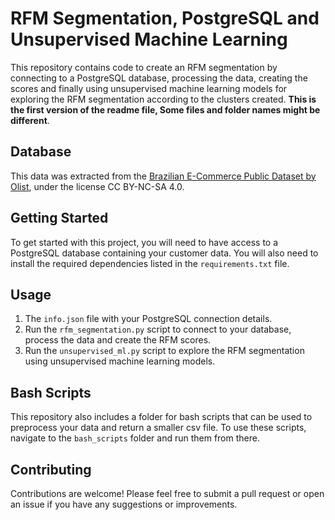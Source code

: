 # RFM Segmentation, PostgreSQL and Unsupervised Machine Learning

This repository contains code to create an RFM segmentation by connecting to a PostgreSQL database, processing the data, creating the scores and finally using unsupervised machine learning models for exploring the RFM segmentation according to the clusters created. **This is the first version of the readme file, Some files and folder names might be different**.

## Database
This data was extracted from the [Brazilian E-Commerce Public Dataset by Olist](https://www.kaggle.com/datasets/olistbr/brazilian-ecommerce), under the license CC BY-NC-SA 4.0.

## Getting Started

To get started with this project, you will need to have access to a PostgreSQL database containing your customer data. You will also need to install the required dependencies listed in the `requirements.txt` file.

## Usage

1. The `info.json` file with your PostgreSQL connection details.
2. Run the `rfm_segmentation.py` script to connect to your database, process the data and create the RFM scores.
3. Run the `unsupervised_ml.py` script to explore the RFM segmentation using unsupervised machine learning models.

## Bash Scripts

This repository also includes a folder for bash scripts that can be used to preprocess your data and return a smaller csv file. To use these scripts, navigate to the `bash_scripts` folder and run them from there.

## Contributing

Contributions are welcome! Please feel free to submit a pull request or open an issue if you have any suggestions or improvements.
